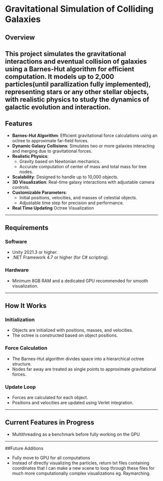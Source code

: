 # Gravitational Simulation of Colliding Galaxies

## Overview
This project simulates the gravitational interactions and eventual collision of galaxies using a **Barnes-Hut algorithm** for efficient computation. It models up to **2,000 particles**(until parallization fully implemented), representing stars or any other stellar objects, with realistic physics to study the dynamics of galactic evolution and interaction.
---

## Features
- **Barnes-Hut Algorithm**: Efficient gravitational force calculations using an octree to approximate far-field forces.
- **Dynamic Galaxy Collisions**: Simulates two or more galaxies interacting and merging due to gravitational forces.
- **Realistic Physics**:
  - Gravity based on Newtonian mechanics.
  - Accurate computation of center of mass and total mass for tree nodes.
- **Scalability**: Designed to handle up to 10,000 objects.
- **3D Visualization**: Real-time galaxy interactions with adjustable camera controls.
- **Customizable Parameters**:
  - Initial positions, velocities, and masses of celestial objects.
  - Adjustable time step for precision and performance.
- **Real Time Updating** Octree Visualization

---

## Requirements

### Software
- Unity 2021.3 or higher.
- .NET Framework 4.7 or higher (for C# scripting).

### Hardware
- Minimum 8GB RAM and a dedicated GPU recommended for smooth visualization.

---

## How It Works

### Initialization
- Objects are initialized with positions, masses, and velocities.
- The octree is constructed based on object positions.

### Force Calculation
- The Barnes-Hut algorithm divides space into a hierarchical octree structure.
- Nodes far away are treated as single points to approximate gravitational forces.

### Update Loop
- Forces are calculated for each object.
- Positions and velocities are updated using Verlet integration.
---
## Current Features in Progress
- Multithreading as a benchmark before fully working on the GPU
---
##Future Additions
- Fully move to GPU for all computations
- Instead of directly visualizing the particles, return txt files containing coordinates that I can make a new scene to loop through these files for much more computationally complex visualizations eg. Raymarching.
